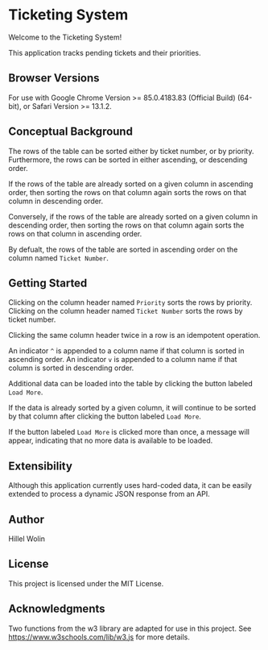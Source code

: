 # Ticketing System

Welcome to the Ticketing System!

This application tracks pending tickets and their priorities.

## Browser Versions

For use with Google Chrome Version >= 85.0.4183.83 (Official Build) (64-bit),
or Safari Version >= 13.1.2.

## Conceptual Background

The rows of the table can be sorted either by ticket number, or by priority.
Furthermore, the rows can be sorted in either ascending, or descending order.

If the rows of the table are already sorted on a given column in ascending order, 
then sorting the rows on that column again sorts the rows on that column in descending order.

Conversely, if the rows of the table are already sorted on a given column in descending order, 
then sorting the rows on that column again sorts the rows on that column in ascending order.

By defualt, the rows of the table are sorted in ascending order on the column named `Ticket Number`.

## Getting Started

Clicking on the column header named `Priority` sorts the rows by priority.
Clicking on the column header named `Ticket Number` sorts the rows by ticket number.

Clicking the same column header twice in a row is an idempotent operation.

An indicator `^` is appended to a column name if that column is sorted in ascending
order. An indicator `v` is appended to a column name if that column is sorted in
descending order.

Additional data can be loaded into the table by clicking the button labeled `Load More`.

If the data is already sorted by a given column, it will continue to be sorted by that
column after clicking the button labeled `Load More`.

If the button labeled `Load More` is clicked more than once, a message will appear,
indicating that no more data is available to be loaded.

## Extensibility

Although this application currently uses hard-coded data,
it can be easily extended to process a dynamic JSON response from an API.

## Author

Hillel Wolin

## License

This project is licensed under the MIT License.

## Acknowledgments

Two functions from the w3 library are adapted for use in this project.
See https://www.w3schools.com/lib/w3.js for more details.
